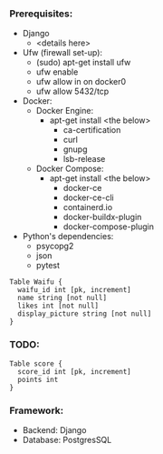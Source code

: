 ### Prerequisites:
  - Django
    - \<details here\>
  - Ufw (firewall set-up):
    - (sudo) apt-get install ufw
    - ufw enable
    - ufw allow in on docker0
    - ufw allow 5432/tcp
  - Docker:
    - Docker Engine:
      - apt-get install \<the below\>
        - ca-certification
        - curl
        - gnupg
        - lsb-release
    - Docker Compose:
      - apt-get install \<the below\>
        - docker-ce
        - docker-ce-cli
        - containerd.io
        - docker-buildx-plugin
        - docker-compose-plugin
  - Python's dependencies:
    - psycopg2
    - json
    - pytest
    

```
Table Waifu {
  waifu_id int [pk, increment]
  name string [not null]
  likes int [not null]
  display_picture string [not null]
}
```

### TODO:
```
Table score {
  score_id int [pk, increment]
  points int
}
```

### Framework:
  - Backend: Django
  - Database: PostgresSQL

